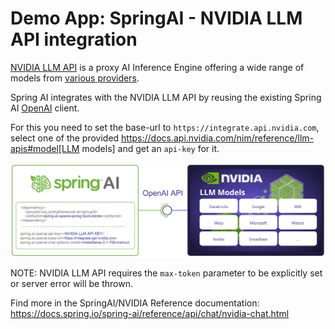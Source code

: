 # Demo App: SpringAI - NVIDIA LLM API integration

[NVIDIA LLM API](https://docs.api.nvidia.com/nim/reference/llm-apis) is a proxy AI Inference Engine offering a wide range of models from [various providers](https://docs.api.nvidia.com/nim/reference/llm-apis#models).

Spring AI integrates with the NVIDIA LLM API by reusing the existing Spring AI [OpenAI](https://docs.spring.io/spring-ai/reference/api/chat/openai-chat.html) client. 

For this you need to set the base-url to `https://integrate.api.nvidia.com`, select one of the provided https://docs.api.nvidia.com/nim/reference/llm-apis#model[LLM models] and get an `api-key` for it.

![SpringAI - NVIDIA LLM API integration](/doc/SpringAI-NVIDIA-API.jpg)

NOTE: NVIDIA LLM API requires the `max-token` parameter to be explicitly set or server error will be thrown.

Find more in the SpringAI/NVIDIA Reference documentation: https://docs.spring.io/spring-ai/reference/api/chat/nvidia-chat.html